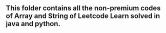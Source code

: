 ## This folder contains all the non-premium codes of Array and String of Leetcode Learn solved in java and python.
